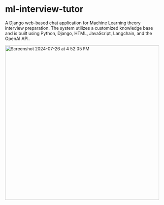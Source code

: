 # ml-interview-tutor
A Django web-based chat application for Machine Learning theory interview preparation. The system utilizes a customized knowledge base and is built using Python, Django, HTML, JavaScript, Langchain, and the OpenAI API.

<img width="500" alt="Screenshot 2024-07-26 at 4 52 05 PM" src="https://github.com/user-attachments/assets/f59d4aeb-711c-4c8f-b6c8-508f710def7a">
